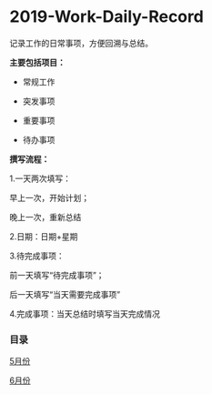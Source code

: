 # 2019-Work-Daily-Record

记录工作的日常事项，方便回溯与总结。

**主要包括项目：**

- 常规工作

- 突发事项

- 重要事项

- 待办事项

**撰写流程：**

1.一天两次填写：

早上一次，开始计划；

晚上一次，重新总结

2.日期：日期+星期

3.待完成事项：

前一天填写“待完成事项”；

后一天填写“当天需要完成事项”

4.完成事项：当天总结时填写当天完成情况

### 目录

[5月份](chapter05（5月记录）.md)

[6月份](chapter06（6月记录）.md)
